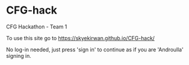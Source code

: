 # CFG-hack
CFG Hackathon - Team 1 


To use this site go to https://skyekirwan.github.io/CFG-hack/ 

No log-in needed, just press 'sign in' to continue as if you are 'Androulla' signing in. 
